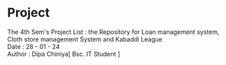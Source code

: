# Project
The 4th Sem's Project List : the Repository for Loan management system, Cloth store management System and Kabaddi League
<br>
Date : 28 - 01 - 24
<br>
Author : Dipa Chiniya[ Bsc. IT Student ]
